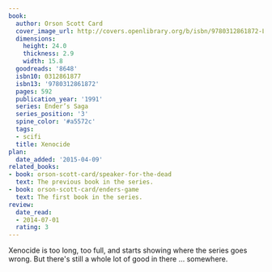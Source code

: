 ```yaml
---
book:
  author: Orson Scott Card
  cover_image_url: http://covers.openlibrary.org/b/isbn/9780312861872-L.jpg
  dimensions:
    height: 24.0
    thickness: 2.9
    width: 15.8
  goodreads: '8648'
  isbn10: 0312861877
  isbn13: '9780312861872'
  pages: 592
  publication_year: '1991'
  series: Ender’s Saga
  series_position: '3'
  spine_color: '#a5572c'
  tags:
  - scifi
  title: Xenocide
plan:
  date_added: '2015-04-09'
related_books:
- book: orson-scott-card/speaker-for-the-dead
  text: The previous book in the series.
- book: orson-scott-card/enders-game
  text: The first book in the series.
review:
  date_read:
  - 2014-07-01
  rating: 3
---
```


Xenocide is too long, too full, and starts showing where the series goes wrong. But there's still a whole lot of good
in there … somewhere.
